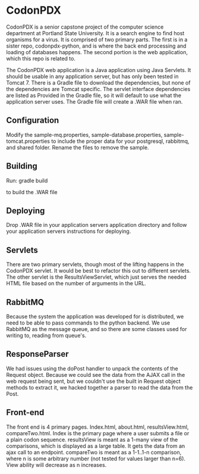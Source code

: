 CodonPDX
========

CodonPDX is a senior capstone project of the computer science department at Portland State University.
It is a search engine to find host organisms for a virus.  It is comprised of two primary parts.  The first
is in a sister repo, codonpdx-python, and is where the back end processing and loading of databases
happens.  The second portion is the web application, which this repo is related to.

The CodonPDX web application is a Java application using Java Servlets.  It should be usable in
any application server, but has only been tested in Tomcat 7.  There is a Gradle file to download
the dependencies, but none of the dependencies are Tomcat specific.  The servlet interface dependencies
are listed as Provided in the Gradle file, so it will default to use what the application server uses.
The Gradle file will create a .WAR file when ran.

Configuration
------
Modify the sample-mq.properties, sample-database.properties, sample-tomcat.properties to include the proper
data for your postgresql, rabbitmq, and shared folder.  Rename the files to remove the sample.

Building
------
Run:
gradle build

to build the .WAR file

Deploying
------
Drop .WAR file in your application servers application directory and follow your application servers
instructions for deploying.

Servlets
------
There are two primary servlets, though most of the lifting happens in the CodonPDX servlet.  It would be
best to refactor this out to different servlets.  The other servlet is the ResultsViewServlet, which just
serves the needed HTML file based on the number of arguments in the URL.

RabbitMQ
------
Because the system the application was developed for is distributed, we need to be able to pass commands
to the python backend.  We use RabbitMQ as the message queue, and so there are some classes used for
writing to, reading from queue's.

ResponseParser
------
We had issues using the doPost handler to unpack the contents of the Request object.  Because we could
see the data from the AJAX call in the web request being sent, but we couldn't use the built in Request
object methods to extract it, we hacked together a parser to read the data from the Post.

Front-end
------
The front end is 4 primary pages.  Index.html, about.html, resultsView.html, compareTwo.html.  Index is
the primary page where a user submits a file or a plain codon sequence.  resultsView is meant as a 1-many
view of the comparisons, which is displayed as a large table.  It gets the data from an ajax call to
an endpoint.  compareTwo is meant as a 1-1..1-n comparison, where n is some arbitrary number (not tested
for values larger than n=6).  View ability will decrease as n increases.